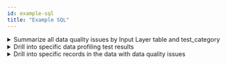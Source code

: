 ```yaml
---
id: example-sql
title: "Example SQL"
---
```


<details>
    <summary>Summarize all data quality issues by Input Layer table and test_category</summary>

    In the example output above, you can see summary results of data quality for each table (column 1)  and each test category.  For example, on row 8 you can see that 8,235 claims from medical_claim had invalid values.  On row 10 you can see 66,196 claims had no data quality issues of any sort (i.e. their test category label was 'good').  
    
    ```sql
    select *
    from data_profiling.summary
    order by 1,3
    ```
    
    ![Data Profiling Summary](/img/data_profiling_summary.jpg)

</details>

<details>
    <summary>Drill into specific data profiling test results</summary>

    In this query you can drill into the specific data quality test results.  This table is populated for every test that had at least 1 failure.  For example, on row 11 you can see ms_drg has invalid values on 100% of claims.
    
    ```sql
    select *
    from data_profiling.test_result
    order by 1,3,4
    ```
    
    ![Data Profiling Test Results](/img/data_profiling_test_results.jpg)

</details>

<details>
    <summary>Drill into specific records in the data with data quality issues</summary>

    With this query you can drill into the specific records (e.g. claims) that have data quality issues.  For example, the following query will return all the claim_ids that had an invalid ms_drg_code value.  You can easily join from this table back to your actual claims data in medical_claim to see what values are the issue.
    
    ```sql
    select *
    from data_profiling.test_detail
    where test_name = 'ms_drg_code invalid'
    ```

</details>

